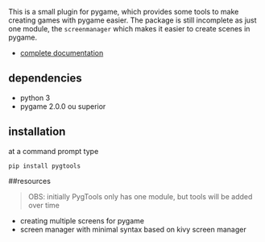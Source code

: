 This is a small plugin for pygame, which provides
some tools to make creating games with pygame easier.
The package is still incomplete as just one module, the `screenmanager`
which makes it easier to create scenes in pygame.

 - [complete documentation]()
## dependencies
 * python 3
 * pygame 2.0.0 ou superior
 
## installation

at a command prompt type

````commandline
pip install pygtools
````

##resources

>OBS: initially PygTools only has one module, but tools will be added over
> time

 * creating multiple screens for pygame
 * screen manager with minimal syntax based on kivy screen manager

